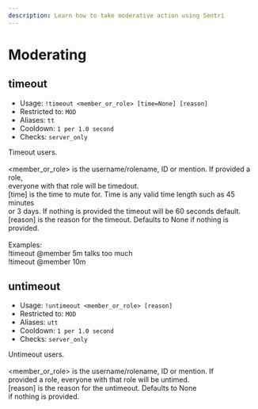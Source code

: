 ```yaml
---
description: Learn how to take moderative action using Sentri
---
```


# Moderating

## timeout

* Usage: `!timeout <member_or_role> [time=None] [reason]`
* Restricted to: `MOD`
* Aliases: `tt`
* Cooldown: `1 per 1.0 second`
* Checks: `server_only`

Timeout users.\
\
\<member\_or\_role> is the username/rolename, ID or mention. If provided a role,\
everyone with that role will be timedout.\
\[time] is the time to mute for. Time is any valid time length such as 45 minutes\
or 3 days. If nothing is provided the timeout will be 60 seconds default.\
\[reason] is the reason for the timeout. Defaults to None if nothing is provided.\
\
Examples:\
!timeout @member 5m talks too much\
!timeout @member 10m

## untimeout

* Usage: `!untimeout <member_or_role> [reason]`
* Restricted to: `MOD`
* Aliases: `utt`
* Cooldown: `1 per 1.0 second`
* Checks: `server_only`

Untimeout users.\
\
\<member\_or\_role> is the username/rolename, ID or mention. If\
provided a role, everyone with that role will be untimed.\
\[reason] is the reason for the untimeout. Defaults to None\
if nothing is provided.

